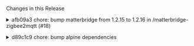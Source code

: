 Changes in this Release

<details><summary>afb09a3 chore: bump matterbridge from 1.2.15 to 1.2.16 in /matterbridge-zigbee2mqtt (#18)</summary>
chore: bump matterbridge from 1.2.15 to 1.2.16 in /matterbridge-zigbee2mqtt (#18)

Bumps [matterbridge](https://github.com/Luligu/matterbridge) from 1.2.15
to 1.2.16.
<details>
<summary>Changelog</summary>
<p><em>Sourced from <a
href="https://github.com/Luligu/matterbridge/blob/main/CHANGELOG.md">matterbridge's
changelog</a>.</em></p>
<blockquote>
<h2>[1.2.16] - 2024-05-15</h2>
<h3>Changed</h3>
<ul>
<li>[matter.js]: Update to <code>@​project-chip/matter-node</code>.js v.
0.9.0</li>
</ul>
<h3>Added</h3>
<ul>
<li>[frontend]: Frontend updated to 1.0.0.</li>
<li>[frontend]: Added check version interval.</li>
<li>[frontend]: Added help and version information icons for
plugins.</li>
<li>[frontend]: Added version information for Matterbridge (Click on the
version badge).</li>
<li>[frontend]: Added help badge for Matterbridge.</li>
<li>[frontend]: Added version information badge for Matterbridge.</li>
</ul>
<!-- raw HTML omitted -->
</blockquote>
</details>
<details>
<summary>Commits</summary>
<ul>
<li>See full diff in <a
href="https://github.com/Luligu/matterbridge/commits">compare
view</a></li>
</ul>
</details>
<br />


[![Dependabot compatibility
score](https://dependabot-badges.githubapp.com/badges/compatibility_score?dependency-name=matterbridge&package-manager=npm_and_yarn&previous-version=1.2.15&new-version=1.2.16)](https://docs.github.com/en/github/managing-security-vulnerabilities/about-dependabot-security-updates#about-compatibility-scores)

Dependabot will resolve any conflicts with this PR as long as you don't
alter it yourself. You can also trigger a rebase manually by commenting
`@dependabot rebase`.

[//]: # (dependabot-automerge-start)
[//]: # (dependabot-automerge-end)

---

<details>
<summary>Dependabot commands and options</summary>
<br />

You can trigger Dependabot actions by commenting on this PR:
- `@dependabot rebase` will rebase this PR
- `@dependabot recreate` will recreate this PR, overwriting any edits
that have been made to it
- `@dependabot merge` will merge this PR after your CI passes on it
- `@dependabot squash and merge` will squash and merge this PR after
your CI passes on it
- `@dependabot cancel merge` will cancel a previously requested merge
and block automerging
- `@dependabot reopen` will reopen this PR if it is closed
- `@dependabot close` will close this PR and stop Dependabot recreating
it. You can achieve the same result by closing it manually
- `@dependabot show <dependency name> ignore conditions` will show all
of the ignore conditions of the specified dependency
- `@dependabot ignore this major version` will close this PR and stop
Dependabot creating any more for this major version (unless you reopen
the PR or upgrade to it yourself)
- `@dependabot ignore this minor version` will close this PR and stop
Dependabot creating any more for this minor version (unless you reopen
the PR or upgrade to it yourself)
- `@dependabot ignore this dependency` will close this PR and stop
Dependabot creating any more for this dependency (unless you reopen the
PR or upgrade to it yourself)


</details>

Signed-off-by: dependabot[bot] <support@github.com>
Co-authored-by: dependabot[bot] <49699333+dependabot[bot]@users.noreply.github.com></details>

<details><summary>d89c1c9 chore: bump alpine dependencies</summary>
chore: bump alpine dependencies</details>